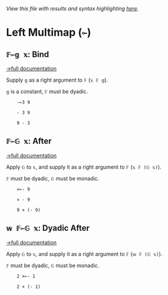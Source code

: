 *View this file with results and syntax highlighting [here](https://mlochbaum.github.io/BQN/help/after_bind.html).*

# Left Multimap (`⟜`)

## `𝔽⟜𝕘 𝕩`: Bind
[→full documentation](../doc/hook.md#bind)

Supply `𝕘` as a right argument to `𝔽` (`𝕩 𝔽 𝕘`).

`𝕘` is a constant, `𝔽` must be dyadic.

        -⟜3 9

        - 3 9

        9 - 3



## `𝔽⟜𝔾 𝕩`: After
[→full documentation](../doc/hook.md)

Apply `𝔾` to `𝕩`, and supply it as a right argument to `𝔽` (`𝕩 𝔽 (𝔾 𝕩)`).

`𝔽` must be dyadic, `𝔾` must be monadic.

        ×⟜- 9

        × - 9

        9 × (- 9)



## `𝕨 𝔽⟜𝔾 𝕩`: Dyadic After
[→full documentation](../doc/hook.md)

Apply `𝔾` to `𝕩`, and supply it as a right argument to `𝔽` (`𝕨 𝔽 (𝔾 𝕩)`).

`𝔽` must be dyadic, `𝔾` must be monadic.

        2 ×⟜- 1

        2 × (- 1)
